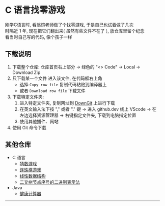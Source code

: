 # C 语言找零游戏
刚学C语言时, 看翁恺老师做了个找零游戏, 于是自己也试着做了几次  
时隔近 1 年, 现在把它们翻出来( 虽然有些文件不在了 ), 放仓库里留个纪念  
看当时自己写的代码, 像个孩子一样

## 下载说明
1. 下载整个仓库: 仓库首页右上部分 → 绿色的 "<> Code" → Local → Download Zip
2. 只下载某一个文件
   进入该文件, 在代码框右上角
   * 选择 `Copy row file` 复制代码粘贴到编译器上
   * 或者 `Download row file` 下载文件
3. 下载特定文件夹:    
   1. 进入特定文件夹, 复制网址到 [DownGit](https://tool.mkblog.cn/downgit/#/home) 上进行下载    
   2. 在英文输入法下按 "," 或者 "." 键 → 进入 github.dev 线上 VScode → 在左边选择资源管理器 → 右键指定文件夹, 下载到电脑指定位置    
   3. 使用其他插件、网站    
4. 使用 Git 命令下载

## 其他仓库
* C 语言
  - [猜数游戏](https://github.com/existed-name/C-GuessNumber/tree/main)
  - [连珠棋游戏](https://github.com/existed-name/C-LianzhuChess)
  - [线性数据结构](https://github.com/existed-name/C-LinearDataStructre)
  - [二叉树节点序号的二进制表示法](https://github.com/existed-name/C-TreeNodeNumberInBinary)
* Java
  - [健康计算器](https://github.com/existed-name/Java-Health-Calculator)
 
---

